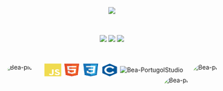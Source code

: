 <div align="center">
  <a href="https://github.com/beatrindade">
  <img height="180em" src="https://github-readme-stats.vercel.app/api?username=beatrindade&show_icons=true&theme=radical&include_all_commits=true&count_private=true"/>
</div>

## ##
  
<div style="display: inline_block" align="center"><br> 
<a href="https://www.linkedin.com/in/beatrizgt" target="_blank"><img src="https://img.shields.io/badge/-LinkedIn-%230077B5?style=for-the-badge&logo=linkedin&logoColor=white" target="_blank"></a> 
  <a href="https://instagram.com/xbeahx" target="_blank"><img src="https://img.shields.io/badge/-Instagram-%23E4405F?style=for-the-badge&logo=instagram&logoColor=white" target="_blank"></a>
 	<a href="https://www.twitch.tv/beahtrix" target="_blank"><img src="https://img.shields.io/badge/Twitch-9146FF?style=for-the-badge&logo=twitch&logoColor=white" target="_blank"></a>
 </div> 

##  ##

<div style="display: inline_block" align="center"><br>
  <img align="center" alt="Bea-Js" height="30" width="40" src="https://raw.githubusercontent.com/devicons/devicon/master/icons/javascript/javascript-plain.svg">
  <img align="center" alt="Bea-HTML" height="30" width="40" src="https://raw.githubusercontent.com/devicons/devicon/master/icons/html5/html5-original.svg">
  <img align="center" alt="Bea-CSS" height="30" width="40" src="https://raw.githubusercontent.com/devicons/devicon/master/icons/css3/css3-original.svg">
  <img align="center" alt="Bea-C" height="30" width="40" src="https://raw.githubusercontent.com/devicons/devicon/master/icons/c/c-plain.svg">
  <img align="center" alt="Bea-PortugolStudio" height="30" width="40" src="https://cdn.discordapp.com/attachments/720461565224157205/994788023382327346/portuga_copia.png">

 <img align="left" alt="Bea-pic2" height="150" style="border-radius:50px;" src="https://cdn.discordapp.com/attachments/733436037627510895/973339012980957195/beafot2.png">

  <img align="right" alt="Bea-pic" height="150" style="border-radius:50px;" src="https://cdn.discordapp.com/attachments/733436037627510895/973326697137057822/beafot.png">
<img align="right" alt="Bea-pic" height="150" style="border-radius:50px;"
src="https://cdn.discordapp.com/attachments/990968589970460721/996574429662421032/download20220702212638.png">
</div>
